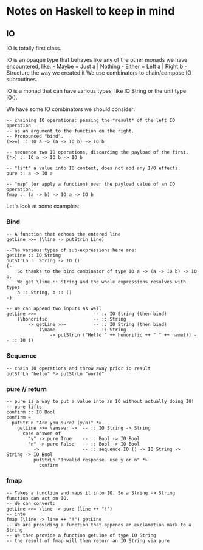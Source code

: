 # Notes on Haskell to keep in mind
## IO
IO is totally first class.

IO is an opaque type that behaves like any of the other monads we have encountered, like:
    - Maybe = Just a | Nothing
    - Either = Left a | Right b
    - Structure the way we created it
We use combinators to chain/compose IO subroutines.

IO is a monad that can have various types, like IO String or the unit type IO().

We have some IO combinators we should consider:
```
-- chaining IO operations: passing the *result* of the left IO operation
-- as an argument to the function on the right.
-- Pronounced "bind".
(>>=) :: IO a -> (a -> IO b) -> IO b

-- sequence two IO operations, discarding the payload of the first.
(*>) :: IO a -> IO b -> IO b

-- "lift" a value into IO context, does not add any I/O effects.
pure :: a -> IO a

-- "map" (or apply a function) over the payload value of an IO operation.
fmap :: (a -> b) -> IO a -> IO b
```

Let's look at some examples:
### Bind
```
-- A function that echoes the entered line
getLine >>= (\line -> putStrLn Line)

--The various types of sub-expressions here are:
getLine :: IO String
putStrLn :: String -> IO ()
{-
    So thanks to the bind combinator of type IO a -> (a -> IO b) -> IO b.
    We get \line :: String and the whole expressions resolves with types
    a :: String, b :: ()
-}

-- We can append two inputs as well
getLine >>=                     -- :: IO String (then bind)
    (\honorific                 -- :: String
        -> getLine >>=          -- :: IO String (then bind)
            (\name              -- :: String
                -> putStrLn ("Hello " ++ honorific ++ " " ++ name))) -- :: IO ()
```
### Sequence
```
-- chain IO operations and throw away prior io result
putStrLn "hello" *> putStrLn "world"
```
### pure // return
```
-- pure is a way to put a value into an IO without actually doing IO!
-- pure lifts 
confirm :: IO Bool
confirm =
  putStrLn "Are you sure? (y/n)" *>
    getLine >>= \answer ->  -- :: IO String -> String
      case answer of
        "y" -> pure True    -- :: Bool -> IO Bool
        "n" -> pure False   -- :: Bool -> IO Bool
        _ ->                -- :: sequence IO () -> IO String -> String -> IO Bool
          putStrLn "Invalid response. use y or n" *>
            confirm
```
### fmap
```
-- Takes a function and maps it into IO. So a String -> String function can act on IO.
-- We can convert:
getLine >>= \line -> pure (line ++ "!")
-- into 
fmap (\line -> line ++ "!") getLine
-- We are providing a function that appends an exclamation mark to a String
-- We then provide a function getLine of type IO String
-- the result of fmap will then return an IO String via pure
```

